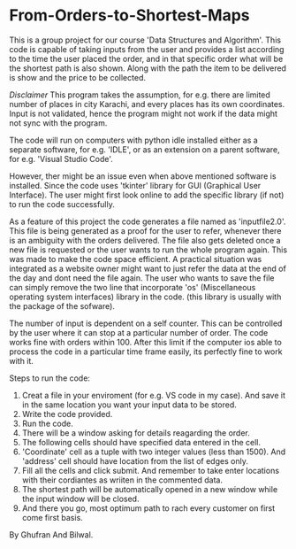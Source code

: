 # From-Orders-to-Shortest-Maps
This is a group project for our course 'Data Structures and Algorithm'. This code is capable of taking inputs from the user and provides a list according to the time the user placed the order, and in that specific order what will be the shortest path is also shown. Along with the path the item to be delivered is show and the price to be collected.

*Disclaimer*
This program takes the assumption, for e.g. there are limited number of places in city Karachi, and every places has its own coordinates. Input is not validated, hence the program might not work if the data might not sync with the program.

The code will run on computers with python idle installed either as a separate software, for e.g. 'IDLE', or as an extension on a parent software, for e.g. 'Visual Studio Code'.

However, ther might be an issue even when above mentioned software is installed. Since the code uses 'tkinter' library for GUI (Graphical User Interface). The user might first look online to add the specific library (if not) to run the code successfully.

As a feature of this project the code generates a file named as 'inputfile2.0'. This file is being generated as a proof for the user to refer, whenever there is an ambiguity with the orders delivered. The file also gets deleted once a new file is requested or the user wants to run the whole program again. This was made to make the code space efficient. A practical situation was integrated as a website owner might want to just refer the data at the end of the day and dont need the file again. The user who wants to save the file can simply remove the two line that incorporate 'os' (Miscellaneous operating system interfaces) library in the code. (this library is usually with the package of the sofware).

The number of input is dependent on a self counter. This can be controlled by the user where it can stop at a particular number of order. The code works fine with orders within 100. After this limit if the computer ios able to process the code in a particular time frame easily, its perfectly fine to work with it.

Steps to run the code:
1. Creat a file in your enviroment (for e.g. VS code in my case). And save it in the same location you want your input data to be stored.
2. Write the code provided.
3. Run the code.
4. There will be a window asking for details reagarding the order.
5. The following cells should have specified data entered in the cell. 
6. 'Coordinate' cell as a tuple with two integer values (less than 1500). And 'address' cell should have location from the list of edges only. 
7. Fill all the cells and click submit. And remember to take enter locations with their cordiantes as wriiten in the commented data.
8. The shortest path will be automatically opened in a new window while the input window will be closed. 
9. And there you go, most optimum path to rach every customer on first come first basis.

By Ghufran And Bilwal.
